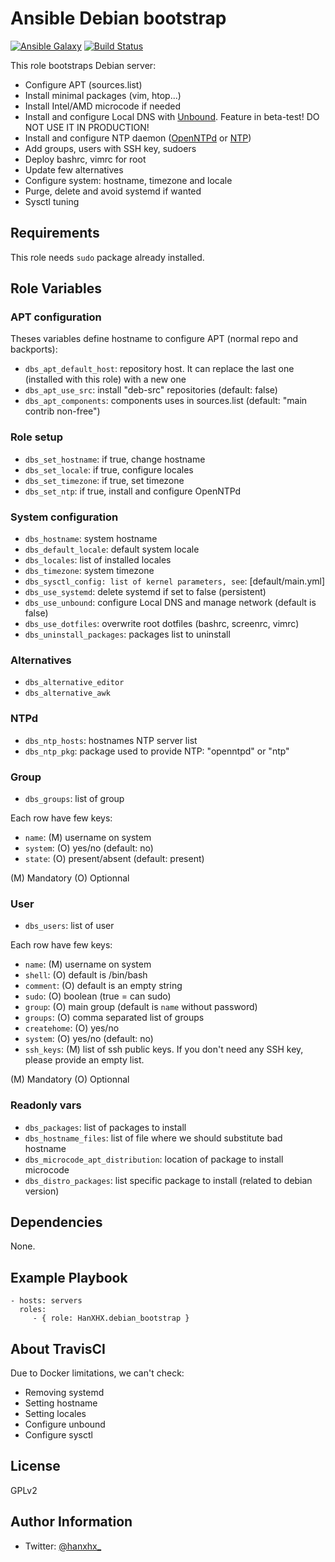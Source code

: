 Ansible Debian bootstrap
========================

[![Ansible Galaxy](http://img.shields.io/badge/ansible--galaxy-HanXHX.debian_bootstrap-blue.svg)](https://galaxy.ansible.com/list#/roles/4348) [![Build Status](https://travis-ci.org/HanXHX/ansible-debian-bootstrap.svg?branch=master)](https://travis-ci.org/HanXHX/ansible-debian-bootstrap)

This role bootstraps Debian server:

- Configure APT (sources.list)
- Install minimal packages (vim, htop...)
- Install Intel/AMD microcode if needed
- Install and configure Local DNS with [Unbound](https://www.unbound.net). Feature in beta-test! DO NOT USE IT IN PRODUCTION!
- Install and configure NTP daemon ([OpenNTPd](http://www.openntpd.org/) or [NTP](http://support.ntp.org/))
- Add groups, users with SSH key, sudoers
- Deploy bashrc, vimrc for root
- Update few alternatives
- Configure system: hostname, timezone and locale
- Purge, delete and avoid systemd if wanted
- Sysctl tuning


Requirements
------------

This role needs `sudo` package already installed.

Role Variables
--------------

### APT configuration

Theses variables define hostname to configure APT (normal repo and backports):

- `dbs_apt_default_host`: repository host. It can replace the last one (installed with this role) with a new one
- `dbs_apt_use_src`: install "deb-src" repositories (default: false)
- `dbs_apt_components`: components uses in sources.list (default: "main contrib non-free")

### Role setup

- `dbs_set_hostname`: if true, change hostname
- `dbs_set_locale`: if true, configure locales
- `dbs_set_timezone`: if true, set timezone
- `dbs_set_ntp`: if true, install and configure OpenNTPd

### System configuration

- `dbs_hostname`: system hostname
- `dbs_default_locale`: default system locale
- `dbs_locales`: list of installed locales
- `dbs_timezone`: system timezone
- `dbs_sysctl_config: list of kernel parameters, see`: [default/main.yml]
- `dbs_use_systemd`: delete systemd if set to false (persistent)
- `dbs_use_unbound`: configure Local DNS and manage network (default is false)
- `dbs_use_dotfiles`: overwrite root dotfiles (bashrc, screenrc, vimrc)
- `dbs_uninstall_packages`: packages list to uninstall

### Alternatives

- `dbs_alternative_editor`
- `dbs_alternative_awk`

### NTPd

- `dbs_ntp_hosts`: hostnames NTP server list
- `dbs_ntp_pkg`: package used to provide NTP: "openntpd" or "ntp"

### Group

- `dbs_groups`: list of group

Each row have few keys:

- `name`: (M) username on system
- `system`: (O) yes/no (default: no)
- `state`: (O) present/absent (default: present)

(M) Mandatory
(O) Optionnal

### User

- `dbs_users`: list of user

Each row have few keys:

- `name`: (M) username on system
- `shell`: (O) default is /bin/bash
- `comment`: (O) default is an empty string
- `sudo`: (O) boolean (true = can sudo)
- `group`: (O) main group (default is `name` without password)
- `groups`: (O) comma separated list of groups
- `createhome`: (O) yes/no
- `system`: (O) yes/no (default: no)
- `ssh_keys`: (M) list of ssh public keys. If you don't need any SSH key, please provide an empty list.

(M) Mandatory
(O) Optionnal

### Readonly vars

- `dbs_packages`: list of packages to install
- `dbs_hostname_files`: list of file where we should substitute bad hostname
- `dbs_microcode_apt_distribution`: location of package to install microcode
- `dbs_distro_packages`: list specific package to install (related to debian version)

Dependencies
------------

None.

Example Playbook
----------------

    - hosts: servers
      roles:
         - { role: HanXHX.debian_bootstrap }


About TravisCI
--------------

Due to Docker limitations, we can't check:

- Removing systemd
- Setting hostname
- Setting locales
- Configure unbound
- Configure sysctl


License
-------

GPLv2

Author Information
------------------

- Twitter: [@hanxhx_](https://twitter.com/hanxhx_)
